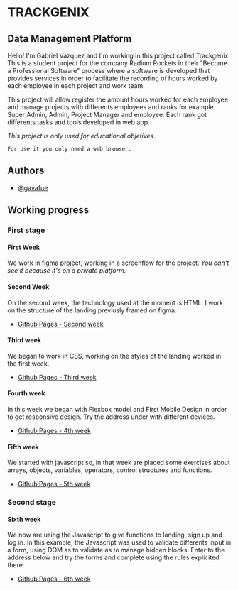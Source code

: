 
# TRACKGENIX

## Data Management Platform
Hello! I'm Gabriel Vazquez and I'm working in this project called Trackgenix. This is a student project for the company Radium Rockets in their "Become a Professional Software" process where a software is developed that provides services in order to facilitate the recording of hours worked by each employee in each project and work team.

This project will allow register the amount hours worked for each employee and manage projects with differents employees and ranks for example Super Admin, Admin, Project Manager and employee. Each rank got differents tasks and tools developed in web app.

  *This project is only used for educational objetives.*

    For use it you only need a web browser.

  


## Authors
- [@gavafue](https://www.github.com/gavafue)


## Working progress
### First stage

#### **First Week**

We work in figma project, working in a screenflow for the project. *You can't see it because it's on a private platform.*
  

#### **Second Week**

On the second week, the technology used at the moment is HTML. I work on the structure of the landing previusly framed on figma.

 - [Github Pages - Second week](https://gavafue.github.io/BaSP-M2022-Etapa-1/semana-02/)

  

#### **Third week**

We began to work in CSS, working on the styles of the landing worked in the first week.
- [Github Pages - Third week](https://gavafue.github.io/BaSP-M2022-Etapa-1/semana-03/)


  

#### **Fourth week**

In this week we began with Flexbox model and First Mobile Design in order to get responsive design. Try the address under with different devices.

- [Github Pages - 4th week](https://gavafue.github.io/BaSP-M2022-Etapa-1/semana-04/index.html)

#### **Fifth week**

We started with javascript so, in that week are placed some exercises about arrays, objects, variables, operators, control structures and functions.

- [Github Pages - 5th week](https://gavafue.github.io/BaSP-M2022-Etapa-1/semana-05/index.html)

  
### Second stage
#### **Sixth week**

We now are using the Javascript to give functions to landing, sign up and log in. In this example, the Javascript was used to validate differents input in a form, using DOM as to validate as to manage hidden blocks. Enter to the address below and try the forms and complete using the rules explicited there.

- [Github Pages - 6th week](https://gavafue.github.io/BaSP-M2022-Etapa-1/semana-06)